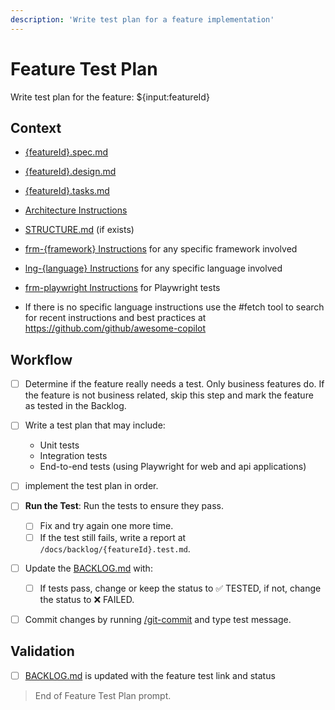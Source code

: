 ```yaml
---
description: 'Write test plan for a feature implementation'
---
```


# Feature Test Plan

Write test plan for the feature: ${input:featureId}

## Context

- [{featureId}.spec.md](/docs/feats/{featureId}.spec.md)
- [{featureId}.design.md](/docs/feats/{featureId}.design.md)
- [{featureId}.tasks.md](/docs/feats/{featureId}.tasks.md)
- [Architecture Instructions](/.github/instructions/architecture.instructions.md)
- [STRUCTURE.md](/docs/STRUCTURE.md) (if exists)
- [frm-{framework} Instructions](/.github/instructions/frm-{framework}.instructions.md) for any specific framework involved
- [lng-{language} Instructions](/.github/instructions/lng-{language}.instructions.md) for any specific language involved
- [frm-playwright Instructions](/.github/instructions/frm-playwright.instructions.md) for Playwright tests

- If there is no specific language instructions use the #fetch tool to search for recent instructions and best practices at https://github.com/github/awesome-copilot

## Workflow

- [ ] Determine if the feature really needs a test. Only business features do. If the feature is not business related, skip this step and mark the feature as tested in the Backlog.

- [ ] Write a test plan that may include:
  - Unit tests
  - Integration tests
  - End-to-end tests (using Playwright for web and api applications)

- [ ] implement the test plan in order.

- [ ] **Run the Test**: Run the tests to ensure they pass.
  - [ ] Fix and try again one more time.
  - [ ] If the test still fails, write a report at `/docs/backlog/{featureId}.test.md`.

- [ ] Update the [BACKLOG.md](/docs/BACKLOG.md) with:
  - [ ] If tests pass, change or keep the status to ✅ TESTED, if not, change the status to ❌ FAILED.

- [ ] Commit changes by running [/git-commit](/.github/prompts/git-commit.prompt.md) and type test message.

## Validation

- [ ] [BACKLOG.md](/docs/BACKLOG.md) is updated with the feature test link and status

> End of Feature Test Plan prompt.